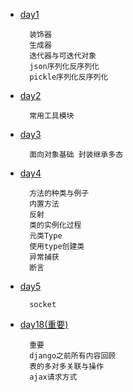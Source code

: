 * [day1]()

        装饰器
        生成器
        迭代器与可迭代对象
        json序列化反序列化
        pickle序列化反序列化

* [day2]()

        常用工具模块

* [day3]()

        面向对象基础 封装继承多态

* [day4]()

        方法的种类与例子
        内置方法
        反射
        类的实例化过程
        元类Type
        使用type创建类
        异常捕获
        断言

* [day5]()

        socket



* [day18(重要)]()

        重要
        django之前所有内容回顾
        表的多对多关联与操作
        ajax请求方式